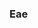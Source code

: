 ### Eae

<!--
**GeovanniNaru/GeovanniNaru** is a ✨ _special_ ✨ repository because its `README.md` (this file) appears on your GitHub profile.


-->
